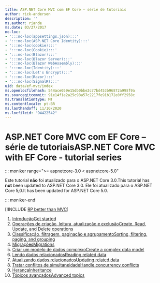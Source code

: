 ```yaml
---
title: ASP.NET Core MVC com EF Core – série de tutoriais
author: rick-anderson
description: ''
ms.author: riande
ms.date: 03/27/2017
no-loc:
- ':::no-loc(appsettings.json):::'
- ':::no-loc(ASP.NET Core Identity):::'
- ':::no-loc(cookie):::'
- ':::no-loc(Cookie):::'
- ':::no-loc(Blazor):::'
- ':::no-loc(Blazor Server):::'
- ':::no-loc(Blazor WebAssembly):::'
- ':::no-loc(Identity):::'
- ":::no-loc(Let's Encrypt):::"
- ':::no-loc(Razor):::'
- ':::no-loc(SignalR):::'
uid: data/ef-mvc/index
ms.openlocfilehash: 544ace059e15db0bbe2c77bd453b96872a998f9a
ms.sourcegitcommit: 91e14f1e2a25c98a57c2217fe91b172e0ff2958c
ms.translationtype: MT
ms.contentlocale: pt-BR
ms.lasthandoff: 11/10/2020
ms.locfileid: "94422542"
---
```

# <a name="aspnet-core-mvc-with-ef-core---tutorial-series"></a><span data-ttu-id="703b6-102">ASP.NET Core MVC com EF Core – série de tutoriais</span><span class="sxs-lookup"><span data-stu-id="703b6-102">ASP.NET Core MVC with EF Core - tutorial series</span></span>

::: moniker range=">= aspnetcore-3.0 < aspnetcore-5.0"

<span data-ttu-id="703b6-103">Este tutorial **não** foi atualizado para o ASP.NET Core 3.0.</span><span class="sxs-lookup"><span data-stu-id="703b6-103">This tutorial has **not** been updated to ASP.NET Core 3.0.</span></span> <span data-ttu-id="703b6-104">Ele foi atualizado para o ASP.NET Core 5,0.</span><span class="sxs-lookup"><span data-stu-id="703b6-104">It has been updated for ASP.NET Core 5.0.</span></span>

::: moniker-end

[!INCLUDE [RP better than MVC](../../includes/RP-EF/rp-over-mvc.md)]

1. [<span data-ttu-id="703b6-105">Introdução</span><span class="sxs-lookup"><span data-stu-id="703b6-105">Get started</span></span>](xref:data/ef-mvc/intro)
1. [<span data-ttu-id="703b6-106">Operações de criação, leitura, atualização e exclusão</span><span class="sxs-lookup"><span data-stu-id="703b6-106">Create, Read, Update, and Delete operations</span></span>](xref:data/ef-mvc/crud)
1. [<span data-ttu-id="703b6-107">Classificação, filtragem, paginação e agrupamento</span><span class="sxs-lookup"><span data-stu-id="703b6-107">Sorting, filtering, paging, and grouping</span></span>](xref:data/ef-mvc/sort-filter-page)
1. [<span data-ttu-id="703b6-108">Migrações</span><span class="sxs-lookup"><span data-stu-id="703b6-108">Migrations</span></span>](xref:data/ef-mvc/migrations)
1. [<span data-ttu-id="703b6-109">Criar um modelo de dados complexo</span><span class="sxs-lookup"><span data-stu-id="703b6-109">Create a complex data model</span></span>](xref:data/ef-mvc/complex-data-model)
1. [<span data-ttu-id="703b6-110">Lendo dados relacionados</span><span class="sxs-lookup"><span data-stu-id="703b6-110">Reading related data</span></span>](xref:data/ef-mvc/read-related-data)
1. [<span data-ttu-id="703b6-111">Atualizando dados relacionados</span><span class="sxs-lookup"><span data-stu-id="703b6-111">Updating related data</span></span>](xref:data/ef-mvc/update-related-data)
1. [<span data-ttu-id="703b6-112">Tratar conflitos de simultaneidade</span><span class="sxs-lookup"><span data-stu-id="703b6-112">Handle concurrency conflicts</span></span>](xref:data/ef-mvc/concurrency)
1. [<span data-ttu-id="703b6-113">Herança</span><span class="sxs-lookup"><span data-stu-id="703b6-113">Inheritance</span></span>](xref:data/ef-mvc/inheritance)
1. [<span data-ttu-id="703b6-114">Tópicos avançados</span><span class="sxs-lookup"><span data-stu-id="703b6-114">Advanced topics</span></span>](xref:data/ef-mvc/advanced)
